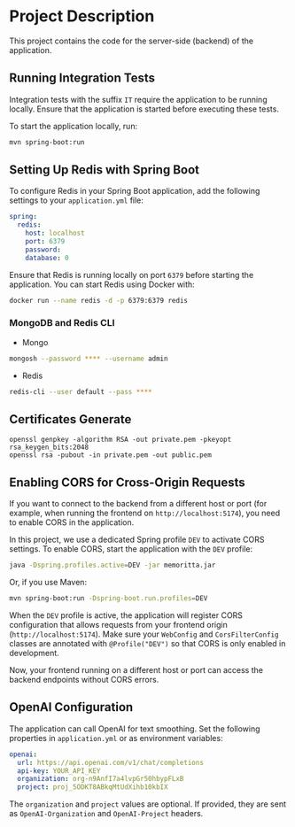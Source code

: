 # Project Description

This project contains the code for the server-side (backend) of the application.

## Running Integration Tests

Integration tests with the suffix `IT` require the application to be running locally. Ensure that the application is
started before executing these tests.

To start the application locally, run:

```bash
mvn spring-boot:run
```

## Setting Up Redis with Spring Boot

To configure Redis in your Spring Boot application, add the following settings to your `application.yml` file:

```yaml
spring:
  redis:
    host: localhost
    port: 6379
    password:
    database: 0
```

Ensure that Redis is running locally on port `6379` before starting the application. You can start Redis using Docker
with:

```bash
docker run --name redis -d -p 6379:6379 redis
```

### MongoDB and Redis CLI

* Mongo

```bash
mongosh --password **** --username admin
```

* Redis

```bash
redis-cli --user default --pass ****
```

## Certificates Generate

```aiignore
openssl genpkey -algorithm RSA -out private.pem -pkeyopt rsa_keygen_bits:2048
openssl rsa -pubout -in private.pem -out public.pem
```

## Enabling CORS for Cross-Origin Requests

If you want to connect to the backend from a different host or port (for example, when running the frontend on
`http://localhost:5174`), you need to enable CORS in the application.

In this project, we use a dedicated Spring profile `DEV` to activate CORS settings. To enable CORS, start the
application with the `DEV` profile:

```bash
java -Dspring.profiles.active=DEV -jar memoritta.jar
```

Or, if you use Maven:

```bash
mvn spring-boot:run -Dspring-boot.run.profiles=DEV
```

When the `DEV` profile is active, the application will register CORS configuration that allows requests from your
frontend origin (`http://localhost:5174`). Make sure your `WebConfig` and `CorsFilterConfig` classes are annotated with
`@Profile("DEV")` so that CORS is only enabled in development.

Now, your frontend running on a different host or port can access the backend endpoints without CORS errors.


## OpenAI Configuration

The application can call OpenAI for text smoothing. Set the following properties in `application.yml` or as environment variables:

```yaml
openai:
  url: https://api.openai.com/v1/chat/completions
  api-key: YOUR_API_KEY
  organization: org-n9AnfI7a4lvpGr50hbypFLxB
  project: proj_5ODKT8ABkqMtUdXihb10kbIX
```

The `organization` and `project` values are optional. If provided, they are sent as `OpenAI-Organization` and `OpenAI-Project` headers.
